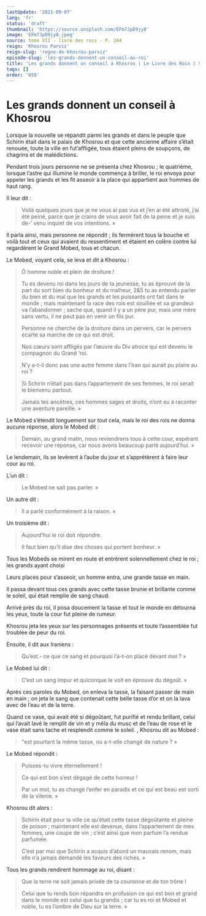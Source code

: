 ```yaml
---
lastUpdate: '2021-09-07'
lang: 'fr'
status: 'draft'
thumbnail: 'https://source.unsplash.com/EFm7JpD9jy8'
image: 'EFm7JpD9jy8.jpeg'
source: tome VII - livre des rois - P. 244
reign: 'Khosrou Parviz'
reign-slug: 'regne-de-khosrou-parviz'
episode-slug: 'les-grands-donnent-un-conseil-au-roi'
title: 'Les grands donnent un conseil à Khosrou | Le Livre des Rois | Shâhnâmeh'
tags: []
order: '059'
---
```


<!-- LTeX: language=fr -->

# Les grands donnent un conseil à Khosrou

Lorsque la nouvelle se répandit parmi les grands et dans le peuple que Schirin était dans le palais de Khosrou et que cette ancienne affaire s’était renouée, toute la ville en fut’affligée, tous étaient pleins de soupçons, de chagrins et de malédictions.

Pendant trois jours personne ne se présenta chez Khosrou ; le quatrième, lorsque l’astre qui illumine le monde commença à briller, le roi envoya pour appeler les grands et les fit asseoir à la place qui appartient aux hommes de haut rang.

Il leur dit :

> Voilà quelques jours que je ne vous ai pas vus et j’en ai été attristé, j’ai été peiné, parce que je crains de vous avoir fait de la peine et je suis de-’ venu inquiet de vos intentions. »

Il parla ainsi, mais personne ne répondit ; ils fermèrent tous la bouche et voilà tout et ceux qui avaient du ressentiment et étaient en colère contre lui regardèrent le Grand Mobed, tous et chacun.

Le Mobed, voyant cela, se leva et dit à Khosrou :

> Ô homme noble et plein de droiture !
>
> Tu es devenu roi dans les jours de ta jeunesse, tu as éprouvé de la part du sort bien du bonheur et du malheur, 2&5 tu as entendu parler du bien et du mal que les grands et les puissants ont fait dans le monde ; mais maintenant la race des rois est souillée et sa grandeur va l’abandonner ; sache que, quand il y a un père pur, mais une mère sans vertu, il ne peut pas en venir un fils pur.
>
> Personne ne cherche de la droiture dans un pervers, car le pervers écarte sa marche de ce qui est droit.
>
> Nos cœurs sont affligés par l’œuvre du Div atroce qui est devenu le compagnon du Grand ’roi.
>
> N’y a-t-il donc pas une autre femme dans l’Iran qui aurait pu plaire au roi ?
>
> Si Schirin n’était pas dans l’appartement de ses femmes, le roi serait le bienvenu partout.
>
> Jamais tes ancêtres, ces hommes sages et droits, n’ont eu à raconter une aventure pareille. »

Le Mobed s’étendit longuement sur tout cela, mais le roi des rois ne donna aucune réponse, alors le Mobed dit :

> Demain, au grand matin, nous reviendrons tous à cette cour, espérant recevoir une réponse, car nous avons beaucoup parlé aujourd’hui. »

Le lendemain, ils se levèrent à l’aube du jour et s’apprétèrent à faire leur cour au roi.

L’un dit :

> Le Mobed ne sait pas parler. »

Un autre dit :

> Il a parlé conformément à la raison. »

Un troisième dit :

> Aujourd’hui le roi doit répondre.
>
> Il faut bien qu’il dise des choses qui portent bonheur. »

Tous les Mobeds se mirent en route et entrèrent solennellement chez le roi ; les grands ayant choisi

Leurs places pour s’asseoir, un homme entra, une grande tasse en main.

Il passa devant tous ces grands avec cette tasse brunie et brillante comme le soleil, qui était remplie de sang chaud.

Arrivé près du roi, il posa doucement la tasse et tout le monde en détourna les yeux, toute la cour fut pleine de rumeur.

Khosrou jeta les yeux sur les personnages présents et toute l’assemblée fut troublée de peur du roi.

Ensuite, il dit aux Iraniens :

> Qu’est.-
> ce que ce sang et pourquoi l’a-t-on placé devant moi ? »

Le Mobed lui dit :

> C’est un sang impur et quiconque le voit en éprouve du dégoût. »

Après ces paroles du Mobed, on enleva la tasse, la faisant passer de main en main ; on jeta le sang que contenait cette belle tasse d’or et on la lava avec de l’eau et de la terre.

Quand ce vase, qui avait été si dégoûtant, fut purifié et rendu brillant, celui qui l’avait lavé le remplit de vin et y mêla du musc et de l’eau de rose et le vase était sans tache et resplendit comme le soleil.
, Khosrou dit au Mobed :

> "est pourtant la même tasse, ou a-t-elle changé de nature ? »

Le Mobed répondit :

> Puisses-tu vivre éternellement !
>
> Ce qui est bon s’est dégagé de cette horreur !
>
> Par un mot, tu as changé l’enfer en paradis et ce qui est beau est sorti de la vilenie. »

Khosrou dit alors :

> Schirin était pour la ville ce qu’était cette tasse dégoûtante et pleine de poison ; maintenant elle est devenue, dans l’appartement de mes femmes, une coupe de vin ; c’est ainsi que mon parfum l’a rendue parfumée.
>
> C’est par moi que Schirin a acquis d’abord un mauvais renom, mais elle n’a jamais demandé les faveurs des riches. »

Tous les grands rendirent hommage au roi, disant :

> Que la terre ne soit jamais privée de ta couronne et de ton trône !
>
> Celui que tu rends bon répandra en profusion ce qui est bon et grand dans le monde est celui que tu grandis ; car tu es roi et Mobed et noble, tu es l’ombre de Dieu sur la terre. »
